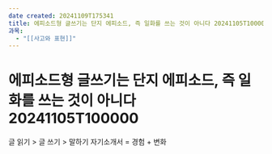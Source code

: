 ```yaml
---
date created: 20241109T175341
title: 에피소드형 글쓰기는 단지 에피소드, 즉 일화를 쓰는 것이 아니다 20241105T100000
과목:
  - "[[사고와 표현]]"
---
```


# 에피소드형 글쓰기는 단지 에피소드, 즉 일화를 쓰는 것이 아니다 20241105T100000

글 읽기 > 글 쓰기 > 말하기
자기소개서 = 경험 + 변화
